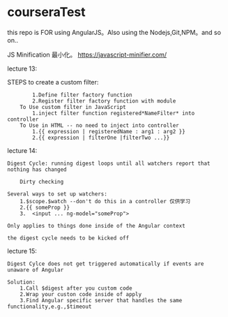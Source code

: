 # courseraTest
this repo is  FOR using AngularJS。Also using the Nodejs,Git,NPM。and so on..

JS Minification 最小化。 https://javascript-minifier.com/


lecture 13:

STEPS to create a custom filter:

			1.Define filter factory function
			2.Register filter factory function with module
		To Use custom filter in JavaScript
			1.inject filter function registered*NameFilter* into controller
		To Use in HTML -- no need to inject into controller
			1.{{ expression | registeredName : arg1 : arg2 }}
			2.{{ expression | filterOne |filterTwo ...}}
lecture 14:


	Digest Cycle: running digest loops until all watchers report that nothing has changed

		Dirty checking 

	Several ways to set up watchers:
	    1.$scope.$watch --don't do this in a controller 仅供学习
	    2.{{ someProp }}
	    3. 	<input ... ng-model="someProp">

	Only applies to things done inside of the Angular context

	the digest cycle needs to be kicked off

lecture 15:

	Digest Cylce does not get triggered automatically if events are unaware of Angular

	Solution:
		1.Call $digest after you custom code 
		2.Wrap your custon code inside of apply
		3.Find Angular specific server that handles the same functionality,e.g.,$timeout



